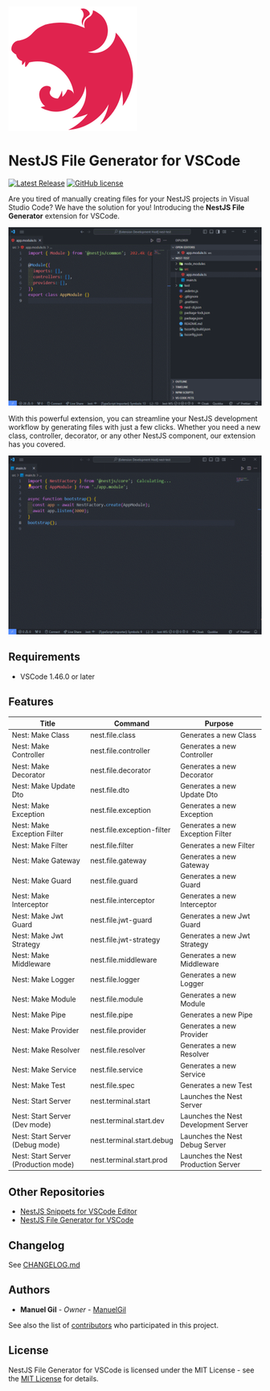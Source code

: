 ![icon](https://raw.githubusercontent.com/ManuelGil/vscode-nestjs-generator/main/icon.png)

# NestJS File Generator for VSCode

[![Latest Release](https://img.shields.io/visual-studio-marketplace/v/imgildev.vscode-nestjs-generator?style=flat&label=VS%20Marketplace&logo=visual-studio-code)](https://marketplace.visualstudio.com/items?itemName=imgildev.vscode-nestjs-generator)
[![GitHub license](https://img.shields.io/github/license/ManuelGil/vscode-nestjs-generator)]()

Are you tired of manually creating files for your NestJS projects in Visual Studio Code? We have the solution for you! Introducing the **NestJS File Generator** extension for VSCode.

![demo](https://raw.githubusercontent.com/ManuelGil/vscode-nestjs-generator/main/docs/images/demo.gif)

With this powerful extension, you can streamline your NestJS development workflow by generating files with just a few clicks. Whether you need a new class, controller, decorator, or any other NestJS component, our extension has you covered.

![terminal](https://raw.githubusercontent.com/ManuelGil/vscode-nestjs-generator/main/docs/images/terminal.gif)

## Requirements

- VSCode 1.46.0 or later

## Features

| Title                                | Command                    | Purpose                              |
| ------------------------------------ | -------------------------- | ------------------------------------ |
| Nest: Make Class                     | nest.file.class            | Generates a new Class                |
| Nest: Make Controller                | nest.file.controller       | Generates a new Controller           |
| Nest: Make Decorator                 | nest.file.decorator        | Generates a new Decorator            |
| Nest: Make Update Dto                | nest.file.dto              | Generates a new Update Dto           |
| Nest: Make Exception                 | nest.file.exception        | Generates a new Exception            |
| Nest: Make Exception Filter          | nest.file.exception-filter | Generates a new Exception Filter     |
| Nest: Make Filter                    | nest.file.filter           | Generates a new Filter               |
| Nest: Make Gateway                   | nest.file.gateway          | Generates a new Gateway              |
| Nest: Make Guard                     | nest.file.guard            | Generates a new Guard                |
| Nest: Make Interceptor               | nest.file.interceptor      | Generates a new Interceptor          |
| Nest: Make Jwt Guard                 | nest.file.jwt-guard        | Generates a new Jwt Guard            |
| Nest: Make Jwt Strategy              | nest.file.jwt-strategy     | Generates a new Jwt Strategy         |
| Nest: Make Middleware                | nest.file.middleware       | Generates a new Middleware           |
| Nest: Make Logger                    | nest.file.logger           | Generates a new Logger               |
| Nest: Make Module                    | nest.file.module           | Generates a new Module               |
| Nest: Make Pipe                      | nest.file.pipe             | Generates a new Pipe                 |
| Nest: Make Provider                  | nest.file.provider         | Generates a new Provider             |
| Nest: Make Resolver                  | nest.file.resolver         | Generates a new Resolver             |
| Nest: Make Service                   | nest.file.service          | Generates a new Service              |
| Nest: Make Test                      | nest.file.spec             | Generates a new Test                 |
| Nest: Start Server                   | nest.terminal.start        | Launches the Nest Server             |
| Nest: Start Server (Dev mode)        | nest.terminal.start.dev    | Launches the Nest Development Server |
| Nest: Start Server (Debug mode)      | nest.terminal.start.debug  | Launches the Nest Debug Server       |
| Nest: Start Server (Production mode) | nest.terminal.start.prod   | Launches the Nest Production Server  |

## Other Repositories

- [NestJS Snippets for VSCode Editor](https://marketplace.visualstudio.com/items?itemName=imgildev.vscode-nestjs-snippets-extension)
- [NestJS File Generator for VSCode](https://marketplace.visualstudio.com/items?itemName=imgildev.vscode-nestjs-generator)

## Changelog

See [CHANGELOG.md](./CHANGELOG.md)

## Authors

- **Manuel Gil** - _Owner_ - [ManuelGil](https://github.com/ManuelGil)

See also the list of [contributors](https://github.com/ManuelGil/vscode-nestjs-generator/contributors) who participated in this project.

## License

NestJS File Generator for VSCode is licensed under the MIT License - see the [MIT License](https://opensource.org/licenses/MIT) for details.
